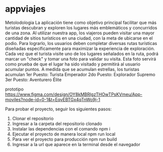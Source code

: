 # appviajes

Metolodologia
La aplicación tiene como objetivo principal facilitar que más turistas descubran y exploren los lugares más emblemáticos y concurridos de una zona. 
Al utilizar nuestra app, los viajeros pueden visitar una mayor cantidad de sitios turísticos en una ciudad, con la meta de ubicarse en el podio. 
Para lograrlo, los usuarios deben completar diversas rutas turísticas diseñadas específicamente para maximizar la experiencia de exploración. Cada vez que el turista visite uno de los lugares señalados en la ruta, podrá marcar un "check" y tomar una foto para validar su visita. Esta foto servirá como prueba de que el lugar ha sido visitado y permitirá al usuario acumular puntos.
A medida que se acumulan estrellas, los turistas acumulan 
     1er Puesto: Turista Emperador
     2do Puesto: Explorador Supremo
     3er Puesto: Aventurero Élite

prototipo
https://www.figma.com/design/OY8kMBRlgzTHOwTPsKVmeu/App-moviles?node-id=0-1&t=EqvEBTGx4qTnWo9j-1



Para probar el proyecto, seguir los siguientes pasos:

1. Clonar el repositorio
2. Ingresar a la carpeta del repositorio clonado
3. Instalar las dependencias con el comando npm i
4. Ejecutar el proyecto de manera local npm run local
5. Para ver el proyecto para producción npm run build
6. Ingresar a la url que aparece en la terminal desde el navegador
